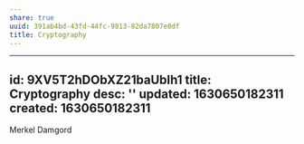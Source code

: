 ```yaml
---
share: true
uuid: 391ab4bd-43fd-44fc-9813-82da7807e0df
title: Cryptography
---
```

---
id: 9XV5T2hDObXZ21baUbIh1
title: Cryptography
desc: ''
updated: 1630650182311
created: 1630650182311
---

Merkel Damgord
